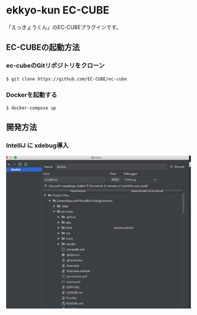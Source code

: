 # ekkyo-kun EC-CUBE

「えっきょうくん」のEC-CUBEプラグインです。

## EC-CUBEの起動方法

### ec-cubeのGitリポジトリをクローン

```
$ git clone https://github.com/EC-CUBE/ec-cube
```

### Dockerを起動する

```
$ docker-compose up
```


## 開発方法

### IntelliJ に xdebug導入

![](./.resouces/remote_debug.png)
